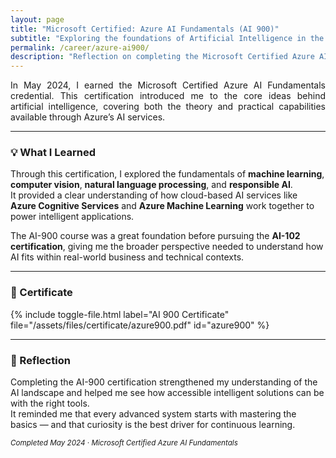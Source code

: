 ```yaml
---
layout: page
title: "Microsoft Certified: Azure AI Fundamentals (AI 900)"
subtitle: "Exploring the foundations of Artificial Intelligence in the Microsoft Azure ecosystem."
permalink: /career/azure-ai900/
description: "Reflection on completing the Microsoft Certified Azure AI Fundamentals (AI 900), gaining essential knowledge of AI concepts, machine learning, and Azure Cognitive Services."
---
```


<section class="lead" style="text-align: justify;">
In May 2024, I earned the Microsoft Certified Azure AI Fundamentals credential.  
This certification introduced me to the core ideas behind artificial intelligence, covering both the theory and practical capabilities available through Azure’s AI services.
</section>

---

### 💡 What I Learned

Through this certification, I explored the fundamentals of **machine learning**, **computer vision**, **natural language processing**, and **responsible AI**.  
It provided a clear understanding of how cloud-based AI services like **Azure Cognitive Services** and **Azure Machine Learning** work together to power intelligent applications.

The AI-900 course was a great foundation before pursuing the **AI-102 certification**, giving me the broader perspective needed to understand how AI fits within real-world business and technical contexts.

---

### 📄 Certificate

{% include toggle-file.html label="AI 900 Certificate" file="/assets/files/certificate/azure900.pdf" id="azure900" %}

---

### 💭 Reflection

Completing the AI-900 certification strengthened my understanding of the AI landscape and helped me see how accessible intelligent solutions can be with the right tools.  
It reminded me that every advanced system starts with mastering the basics — and that curiosity is the best driver for continuous learning.

<p><small><em>Completed May 2024 · Microsoft Certified Azure AI Fundamentals</em></small></p>
